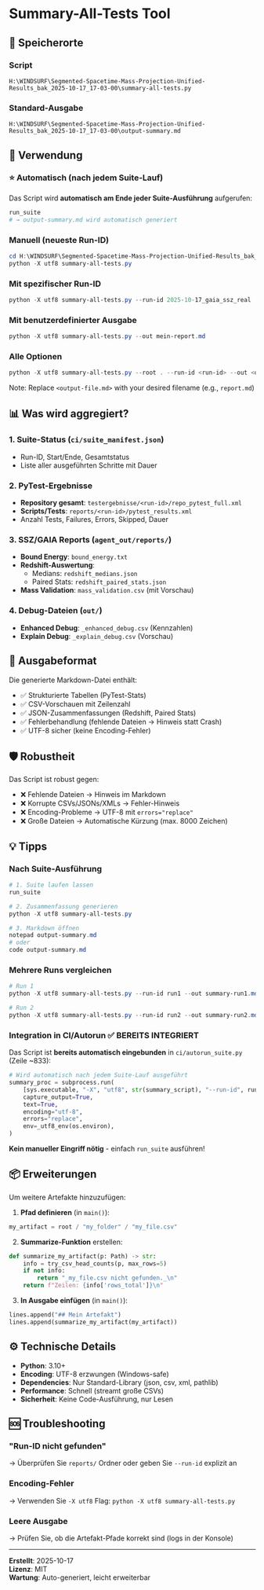# Summary-All-Tests Tool

## 📁 Speicherorte

### Script
```
H:\WINDSURF\Segmented-Spacetime-Mass-Projection-Unified-Results_bak_2025-10-17_17-03-00\summary-all-tests.py
```

### Standard-Ausgabe
```
H:\WINDSURF\Segmented-Spacetime-Mass-Projection-Unified-Results_bak_2025-10-17_17-03-00\output-summary.md
```

## 🚀 Verwendung

### ⭐ Automatisch (nach jedem Suite-Lauf)
Das Script wird **automatisch am Ende jeder Suite-Ausführung** aufgerufen:
```powershell
run_suite
# → output-summary.md wird automatisch generiert
```

### Manuell (neueste Run-ID)
```powershell
cd H:\WINDSURF\Segmented-Spacetime-Mass-Projection-Unified-Results_bak_2025-10-17_17-03-00
python -X utf8 summary-all-tests.py
```

### Mit spezifischer Run-ID
```powershell
python -X utf8 summary-all-tests.py --run-id 2025-10-17_gaia_ssz_real
```

### Mit benutzerdefinierter Ausgabe
```powershell
python -X utf8 summary-all-tests.py --out mein-report.md
```

### Alle Optionen
```powershell
python -X utf8 summary-all-tests.py --root . --run-id <run-id> --out <output-file.md>
```
Note: Replace `<output-file.md>` with your desired filename (e.g., `report.md`)

## 📊 Was wird aggregiert?

### 1. Suite-Status (`ci/suite_manifest.json`)
- Run-ID, Start/Ende, Gesamtstatus
- Liste aller ausgeführten Schritte mit Dauer

### 2. PyTest-Ergebnisse
- **Repository gesamt**: `testergebnisse/<run-id>/repo_pytest_full.xml`
- **Scripts/Tests**: `reports/<run-id>/pytest_results.xml`
- Anzahl Tests, Failures, Errors, Skipped, Dauer

### 3. SSZ/GAIA Reports (`agent_out/reports/`)
- **Bound Energy**: `bound_energy.txt`
- **Redshift-Auswertung**:
  - Medians: `redshift_medians.json`
  - Paired Stats: `redshift_paired_stats.json`
- **Mass Validation**: `mass_validation.csv` (mit Vorschau)

### 4. Debug-Dateien (`out/`)
- **Enhanced Debug**: `_enhanced_debug.csv` (Kennzahlen)
- **Explain Debug**: `_explain_debug.csv` (Vorschau)

## 📝 Ausgabeformat

Die generierte Markdown-Datei enthält:
- ✅ Strukturierte Tabellen (PyTest-Stats)
- ✅ CSV-Vorschauen mit Zeilenzahl
- ✅ JSON-Zusammenfassungen (Redshift, Paired Stats)
- ✅ Fehlerbehandlung (fehlende Dateien → Hinweis statt Crash)
- ✅ UTF-8 sicher (keine Encoding-Fehler)

## 🛡️ Robustheit

Das Script ist robust gegen:
- ❌ Fehlende Dateien → Hinweis im Markdown
- ❌ Korrupte CSVs/JSONs/XMLs → Fehler-Hinweis
- ❌ Encoding-Probleme → UTF-8 mit `errors="replace"`
- ❌ Große Dateien → Automatische Kürzung (max. 8000 Zeichen)

## 💡 Tipps

### Nach Suite-Ausführung
```powershell
# 1. Suite laufen lassen
run_suite

# 2. Zusammenfassung generieren
python -X utf8 summary-all-tests.py

# 3. Markdown öffnen
notepad output-summary.md
# oder
code output-summary.md
```

### Mehrere Runs vergleichen
```powershell
# Run 1
python -X utf8 summary-all-tests.py --run-id run1 --out summary-run1.md

# Run 2
python -X utf8 summary-all-tests.py --run-id run2 --out summary-run2.md
```

### Integration in CI/Autorun ✅ BEREITS INTEGRIERT
Das Script ist **bereits automatisch eingebunden** in `ci/autorun_suite.py` (Zeile ~833):
```python
# Wird automatisch nach jedem Suite-Lauf ausgeführt
summary_proc = subprocess.run(
    [sys.executable, "-X", "utf8", str(summary_script), "--run-id", run_id],
    capture_output=True,
    text=True,
    encoding="utf-8",
    errors="replace",
    env=_utf8_env(os.environ),
)
```
**Kein manueller Eingriff nötig** - einfach `run_suite` ausführen!

## 📦 Erweiterungen

Um weitere Artefakte hinzuzufügen:

1. **Pfad definieren** (in `main()`):
```python
my_artifact = root / "my_folder" / "my_file.csv"
```

2. **Summarize-Funktion** erstellen:
```python
def summarize_my_artifact(p: Path) -> str:
    info = try_csv_head_counts(p, max_rows=5)
    if not info:
        return "_my_file.csv nicht gefunden._\n"
    return f"Zeilen: {info['rows_total']}\n"
```

3. **In Ausgabe einfügen** (in `main()`):
```python
lines.append("## Mein Artefakt")
lines.append(summarize_my_artifact(my_artifact))
```

## ⚙️ Technische Details

- **Python**: 3.10+
- **Encoding**: UTF-8 erzwungen (Windows-safe)
- **Dependencies**: Nur Standard-Library (json, csv, xml, pathlib)
- **Performance**: Schnell (streamt große CSVs)
- **Sicherheit**: Keine Code-Ausführung, nur Lesen

## 🆘 Troubleshooting

### "Run-ID nicht gefunden"
→ Überprüfen Sie `reports/` Ordner oder geben Sie `--run-id` explizit an

### Encoding-Fehler
→ Verwenden Sie `-X utf8` Flag: `python -X utf8 summary-all-tests.py`

### Leere Ausgabe
→ Prüfen Sie, ob die Artefakt-Pfade korrekt sind (logs in der Konsole)

---

**Erstellt**: 2025-10-17  
**Lizenz**: MIT  
**Wartung**: Auto-generiert, leicht erweiterbar
